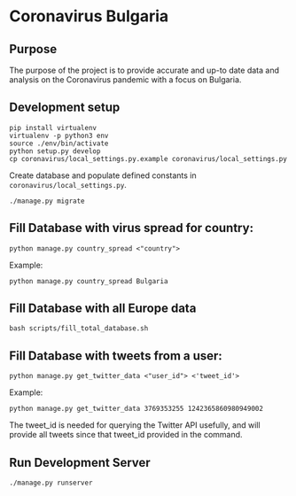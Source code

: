 # Coronavirus Bulgaria

## Purpose

The purpose of the project is to provide accurate and up-to date data and
analysis on the Coronavirus pandemic with a focus on Bulgaria.

## Development setup

	pip install virtualenv
	virtualenv -p python3 env
	source ./env/bin/activate
	python setup.py develop
	cp coronavirus/local_settings.py.example coronavirus/local_settings.py

Create database and populate defined constants in `coronavirus/local_settings.py`.

	./manage.py migrate

## Fill Database with virus spread for country:

	python manage.py country_spread <"country">

Example:

	python manage.py country_spread Bulgaria

## Fill Database with all Europe data

	bash scripts/fill_total_database.sh

## Fill Database with tweets from a user:

	python manage.py get_twitter_data <"user_id"> <'tweet_id'>

Example:

	python manage.py get_twitter_data 3769353255 1242365860980949002

The tweet_id is needed for querying the Twitter API usefully, 
and will provide all tweets since that tweet_id provided in the command.

## Run Development Server

	./manage.py runserver
